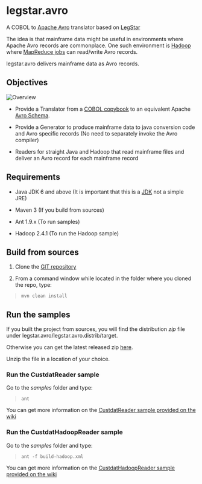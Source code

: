 legstar.avro
============

  A COBOL to [Apache Avro](http://avro.apache.org/) translator based on [LegStar](http://www.legsem.com/legstar/)

  The idea is that mainframe data might be useful in environments where Apache Avro records are commonplace. One such environment is [Hadoop](http://hadoop.apache.org/) where [MapReduce jobs](http://en.wikipedia.org/wiki/MapReduce) can read/write Avro records.
  
  legstar.avro delivers mainframe data as Avro records.

## Objectives

![Overview](legsem.github.com/repository/images/legstar.avro.overview.png)

* Provide a Translator from a [COBOL copybook](http://en.wikipedia.org/wiki/COBOL#Data_division) to an equivalent Apache [Avro Schema](http://avro.apache.org/docs/current/#schemas).

* Provide a Generator to produce mainframe data to java conversion code and Avro specific records (No need to separately invoke the Avro compiler)

* Readers for straight Java and Hadoop that read mainframe files and deliver an Avro record for each mainframe record

## Requirements

* Java JDK 6 and above (It is important that this is a [JDK](http://en.wikipedia.org/wiki/Java_Development_Kit) not a simple JRE)

* Maven 3  (If you build from sources)

* Ant 1.9.x (To run samples)

* Hadoop 2.4.1 (To run the Hadoop sample)

## Build from sources

1. Clone the [GIT repository](https://github.com/legsem/legstar.avro.git)

2. From a command window while located in the folder where you cloned the repo, type:

>   `mvn clean install`
    
## Run the samples

  If you built the project from sources, you will find the distribution *zip* file under legstar.avro/legstar.avro.distrib/target.

  Otherwise you can get the latest released zip [here](http://search.maven.org/#search%7Cga%7C1%7Clegstar.avro.distrib).

  Unzip the file in a location of your choice.

### Run the CustdatReader sample
  
  Go to the *samples* folder and type:

>   `ant`

  You can get more information on the [CustdatReader sample provided on the wiki](https://github.com/legsem/legstar.avro/wiki/CustdatReader-sample)
  
### Run the CustdatHadoopReader sample
  
  Go to the *samples* folder and type:

>   `ant -f build-hadoop.xml`

  You can get more information on the [CustdatHadoopReader sample provided on the wiki](https://github.com/legsem/legstar.avro/wiki/CustdatHadoopReader-sample)







